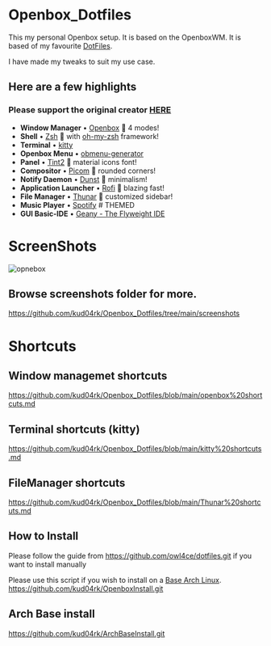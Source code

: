 # Openbox_Dotfiles

This my personal Openbox setup.
It is based on the OpenboxWM.
It is based of my favourite [DotFiles](https://github.com/owl4ce/dotfiles).

I have made my tweaks to suit my use case.

## Here are a few highlights

### Please support the original creator [HERE](https://github.com/owl4ce/dotfiles.git)

- **Window Manager** • [Openbox](https://www.youtube.com/watch?v=r5HzpWK7SBY) :art: 4 modes!
- **Shell** • [Zsh](https://www.zsh.org) :shell: with [oh-my-zsh](https://github.com/ohmyzsh/ohmyzsh) framework!
- **Terminal** • [kitty](https://github.com/kovidgoyal/kitty)
- **Openbox Menu** • [obmenu-generator](https://github.com/trizen/obmenu-generator)
- **Panel** • [Tint2](https://gitlab.com/o9000/tint2) :shaved_ice: material icons font!
- **Compositor** • [Picom](https://github.com/yshui/picom) :doughnut: rounded corners!
- **Notify Daemon** • [Dunst](https://github.com/dunst-project/dunst) :leaves: minimalism!
- **Application Launcher** • [Rofi](https://github.com/adi1090x/rofi) :rocket: blazing fast!
- **File Manager** • [Thunar](https://github.com/xfce-mirror/thunar) :bookmark: customized sidebar!
- **Music Player** • [Spotify](https://github.com/owl4ce/spicetify-themes/tree/new/Dribbblish#eyecandy) # THEMED
- **GUI Basic-IDE** • [Geany - The Flyweight IDE](https://www.geany.org)

# ScreenShots

![opnebox](https://user-images.githubusercontent.com/23277835/161962029-cc9830be-b47c-4720-959a-fc0835cfd0cb.gif)

## Browse screenshots folder for more.

https://github.com/kud04rk/Openbox_Dotfiles/tree/main/screenshots
</br>

# Shortcuts

## Window managemet shortcuts

https://github.com/kud04rk/Openbox_Dotfiles/blob/main/openbox%20shortcuts.md

## Terminal shortcuts (kitty)

https://github.com/kud04rk/Openbox_Dotfiles/blob/main/kitty%20shortcuts.md

## FileManager shortcuts

https://github.com/kud04rk/Openbox_Dotfiles/blob/main/Thunar%20shortcuts.md

## How to Install

Please follow the guide from
https://github.com/owl4ce/dotfiles.git if you want to install manually

Please use this script if you wish to install on a [Base Arch Linux](https://github.com/kud04rk/ArchBaseInstall.git).
https://github.com/kud04rk/OpenboxInstall.git


## Arch Base install

https://github.com/kud04rk/ArchBaseInstall.git
